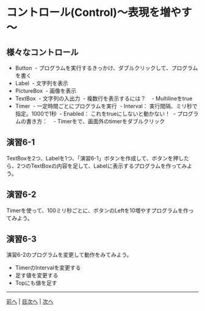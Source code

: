 # コントロール(Control)～表現を増やす～

## 様々なコントロール
- Button
  - プログラムを実行するきっかけ、ダブルクリックして、プログラムを書く
- Label
  - 文字列を表示
- PictureBox
  - 画像を表示
- TextBox
  - 文字列の入出力
  - 複数行を表示するには？
    - Multilineをtrue
- Timer
  - 一定時間ごとにプログラムを実行
  - Interval： 実行間隔、ミリ秒で指定。1000で1秒
  - Enabled： これをtrueにしないと動かない！
  - プログラムの書き方：
    - Timerをで、画面外のtimerをダブルクリック

## 演習6-1
TextBoxを2つ、Labelを1つ、「演習6-1」ボタンを作成して、ボタンを押したら、2つのTextBoxの内容を足して、Labelに表示するプログラムを作ってみよう。

## 演習6-2
Timerを使って、100ミリ秒ごとに、ボタンのLeftを10増やすプログラムを作ってみよう。

## 演習6-3
演習6-2のプログラムを変更して動作をみてみよう。

- TimerのIntervalを変更する
- 足す値を変更する
- Topにも値を足す

---

[前へ](05.md) | [目次へ](README.md#%E7%9B%AE%E6%AC%A1) | [次へ](07.md)
